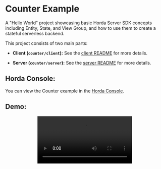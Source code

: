 # Counter Example

A "Hello World" project showcasing basic Horda Server SDK concepts including Entity, State, and View Group, and how to use them to create a stateful serverless backend.

This project consists of two main parts:

*   **Client (`counter/client`):** See the [client README](client/README.md) for more details.

*   **Server (`counter/server`):** See the [server README](server/README.md) for more details.

## Horda Console:

You can view the Counter example in the [Horda Console](https://console.horda.dev/?project=d2sqf8kgc98s73838big).

## Demo:

<div align="center">
  <video src="https://github.com/user-attachments/assets/679eef38-0caa-4096-bd41-bb258dc2bdd7" />
</div>

